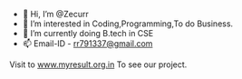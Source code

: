 - 👋 Hi, I’m @Zecurr
- 👀 I’m interested in Coding,Programming,To do Business.
- 🌱 I’m currently doing B.tech in CSE 
- 📫 Email-ID - rr791337@gmail.com

Visit to www.myresult.org.in To see our project.
